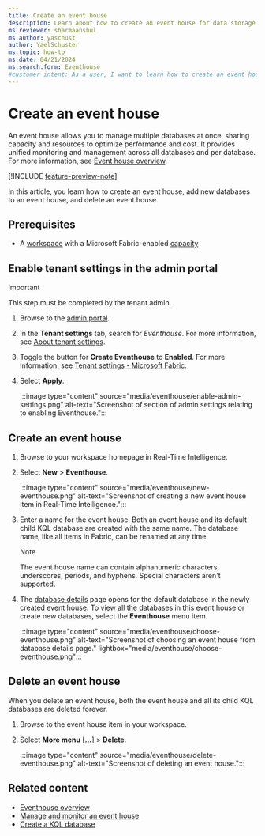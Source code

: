 ```yaml
---
title: Create an event house
description: Learn about how to create an event house for data storage in Real-Time Intelligence.
ms.reviewer: sharmaanshul
ms.author: yaschust
author: YaelSchuster
ms.topic: how-to
ms.date: 04/21/2024
ms.search.form: Eventhouse
#customer intent: As a user, I want to learn how to create an event house for data storage in Real-Time Analytics so that I can effectively manage my data.
---
```

# Create an event house

An event house allows you to manage multiple databases at once, sharing capacity and resources to optimize performance and cost. It provides unified monitoring and management across all databases and per database. For more information, see [Event house overview](eventhouse.md).

[!INCLUDE [feature-preview-note](../includes/feature-preview-note.md)]

In this article, you learn how to create an event house, add new databases to an event house, and delete an event house.

## Prerequisites

* A [workspace](../get-started/create-workspaces.md) with a Microsoft Fabric-enabled [capacity](../enterprise/licenses.md#capacity)

## Enable tenant settings in the admin portal

> [!IMPORTANT]
> This step must be completed by the tenant admin.

1. Browse to the [admin portal](../admin/admin-center.md).

1. In the **Tenant settings** tab, search for *Eventhouse*. For more information, see [About tenant settings](../admin/about-tenant-settings.md).
1. Toggle the button for **Create Eventhouse** to **Enabled**. For more information, see [Tenant settings - Microsoft Fabric](../admin/tenant-settings-index.md).
1. Select **Apply**.

    :::image type="content" source="media/eventhouse/enable-admin-settings.png" alt-text="Screenshot of section of admin settings relating to enabling Eventhouse.":::

## Create an event house

1. Browse to your workspace homepage in Real-Time Intelligence.
1. Select **New** > **Eventhouse**.

    :::image type="content" source="media/eventhouse/new-eventhouse.png" alt-text="Screenshot of creating a new event house item in Real-Time Intelligence.":::

1. Enter a name for the event house. Both an event house and its default child KQL database are created with the same name. The database name, like all items in Fabric, can be renamed at any time.

    > [!NOTE]
    > The event house name can contain alphanumeric characters, underscores, periods, and hyphens. Special characters aren't supported.

1. The [database details](create-database.md#database-details) page opens for the default database in the newly created event house. To view all the databases in this event house or create new databases, select the **Eventhouse** menu item.

    :::image type="content" source="media/eventhouse/choose-eventhouse.png" alt-text="Screenshot of choosing an event house from database details page." lightbox="media/eventhouse/choose-eventhouse.png":::

## Delete an event house

When you delete an event house, both the event house and all its child KQL databases are deleted forever.

1. Browse to the event house item in your workspace.
1. Select **More menu** [**...**] > **Delete**.

    :::image type="content" source="media/eventhouse/delete-eventhouse.png" alt-text="Screenshot of deleting an event house.":::

## Related content

* [Eventhouse overview](eventhouse.md)
* [Manage and monitor an event house](manage-monitor-eventhouse.md)
* [Create a KQL database](create-database.md)
